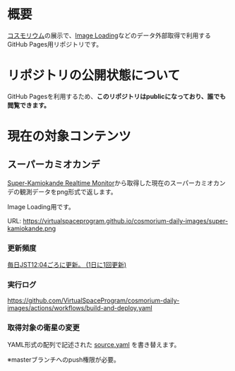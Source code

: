 概要
====
[コスモリウム]の展示で、[Image Loading]などのデータ外部取得で利用するGitHub Pages用リポジトリです。

[コスモリウム]: https://virtualspaceprogram.org/information/2022-10-14-COSMORIUMannounce "『VR宇宙博物館 コスモリウム』は、「人はなぜ宇宙に惹かれるのか？」を基本テーマに、VRならではの展示を経てその自らの答えを探すワールドです。"
[Image Loading]: https://creators.vrchat.com/worlds/udon/image-loading/ "Image Loading allows you to download images from the internet and use them as textures in your materials."

リポジトリの公開状態について
============================
GitHub Pagesを利用するため、**このリポジトリはpublicになっており、誰でも閲覧できます。**

現在の対象コンテンツ
====================
スーパーカミオカンデ
------------------------------
[Super-Kamiokande Realtime Monitor]から取得した現在のスーパーカミオカンデの観測データをpng形式で返します。

Image Loading用です。

URL: https://virtualspaceprogram.github.io/cosmorium-daily-images/super-kamiokande.png

[Super-Kamiokande Realtime Monitor]: https://www-sk.icrr.u-tokyo.ac.jp/realtimemonitor/

### 更新頻度
[毎日JST12:04ごろに更新。 (1日に1回更新)](./.github/workflows/build-and-deploy.yaml#L2-L4)

### 実行ログ
https://github.com/VirtualSpaceProgram/cosmorium-daily-images/actions/workflows/build-and-deploy.yaml

### 取得対象の衛星の変更
YAML形式の配列で記述された [source.yaml] を書き替えます。

※masterブランチへのpush権限が必要。

[source.yaml]: ./source.yaml
